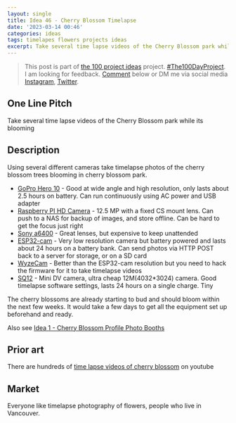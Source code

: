 ```yaml
---
layout: single
title: Idea 46 - Cherry Blossom Timelapse 
date: '2023-03-14 00:46'
categories: ideas
tags: timelapes flowers projects ideas
excerpt: Take several time lapse videos of the Cherry Blossom park while its blooming
---
```


> This post is part of [the 100 project ideas](/projects/2023-100-ideas/) project. [#The100DayProject](https://www.the100dayproject.org/). I am looking for feedback. <a href='#utterances-comments'>Comment</a> below or DM me via social media <a href="https://instagram.com/funvill" rel="nofollow noopener noreferrer"><i class="fab fa-fw fa-instagram" aria-hidden="true"></i><span class="label">Instagram</span></a>, <a href="https://twitter.com/funvill" rel="nofollow noopener noreferrer"><i class="fab fa-fw fa-twitter" aria-hidden="true"></i><span class="label">Twitter</span></a>.

## One Line Pitch

Take several time lapse videos of the Cherry Blossom park while its blooming

## Description

Using several different cameras take timelapse photos of the cherry blossom trees blooming in cherry blossom park.

- [GoPro Hero 10](https://gopro.com/en/us/shop/cameras/hero10-black/CHDHX-101-master.html) - Good at wide angle and high resolution, only lasts about 2.5 hours on battery. Can run continuously using AC power and USB adapter
- [Raspberry PI HD Camera](https://www.raspberrypi.com/products/raspberry-pi-high-quality-camera/) - 12.5 MP with a fixed CS mount lens. Can push to a NAS for backup of images, and store offline. Can be hard to get the focus just right
- [Sony a6400](https://www.sony.ca/en/interchangeable-lens-cameras/products/ilce-6400) - Great lenses, but expensive to keep unattended
- [ESP32-cam](https://www.arducam.com/esp32-machine-vision-learning-guide/) - Very low resolution camera but battery powered and lasts about 24 hours on a battery bank. Can send photos via HTTP POST back to a server for storage, or on a SD card
- [WyzeCam](https://www.wyze.com/products/wyze-cam-og?related_selling_plan=41618559008930) - Better than the ESP32-cam resolution but you need to hack the firmware for it to take timelapse videos
- [SQ12](https://www.aliexpress.com/item/32848168390.html) - Mini DV camera, ultra cheap 12M(4032*3024) camera. Good timelapse software settings, lasts 24 hours on a single charge. Tiny

The cherry blossoms are already starting to bud and should bloom within the next few weeks. It would take a few days to get all the equipment set up beforehand and ready.

Also see [Idea 1 - Cherry Blossom Profile Photo Booths](https://blog.abluestar.com/idea001-cherry-blossom-profile-photo-booths/)

## Prior art

There are hundreds of [time lapse videos of cherry blossom](https://www.youtube.com/results?search_query=time+lapse+cherry+blossom) on youtube

## Market

Everyone like timelapse photography of flowers, people who live in Vancouver.
